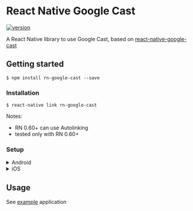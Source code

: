 # React Native Google Cast
[![version](https://img.shields.io/badge/version-1.0.1-green.svg)](https://semver.org)

A React Native library to use Google Cast, based on [react-native-google-cast](https://github.com/react-native-google-cast/react-native-google-cast)

## Getting started

```
$ npm install rn-google-cast --save
```

### Installation

```
$ react-native link rn-google-cast
```

Notes:

- RN 0.60+ can use Autolinking
- tested only with RN 0.60+

### Setup

<details>
    <summary>Android</summary>

- Make sure the device you're using (also applies to emulators) has Google Play Services installed.

- Add this to your `android/build.gradle`:
  ```java
  ...
  ext{
  ...
   castFrameworkVersion = "18.0.0"
  }
  ...
  ```
- Add this dependencies to your `android/app/build.gradle`:

  ```java
  dependencies{
    ...
    implementation "com.google.android.gms:play-services-cast-framework:${rootProject.ext.castFrameworkVersion}"
  }
  ```

- Add to `androidmanifest.xml`:

  ```xml
    <manifest xmlns:android="http://schemas.android.com/apk/res/android"
  package="com.yourappid">

    <!-- Add this permissions -->
    <uses-permission android:name="android.permission.ACCESS_NETWORK_STATE" />
    <uses-permission android:name="android.permission.INTERNET" />

    <application ...>
    ...

    <!-- Add these lines after  <activity android:name="com.facebook.react.devsupport.DevSettingsActivity" /> -->
      <activity android:name="com.reactlibrary.components.RNExpandedCastControlsActivity" />

      <meta-data
        android:name="com.google.android.gms.cast.framework.OPTIONS_PROVIDER_CLASS_NAME"
        android:value="com.reactlibrary.RnGoogleCastOptionsProvider" />
    </application>

    </manifest>
  ```

- On your `MainActivity.java`:

  ```java
    // default imports
    ...

    // add these imports
    import android.util.Log;
    import android.view.View;
    import android.view.WindowManager;
    import android.os.Bundle;
    import android.os.Build;
    import com.google.android.gms.cast.framework.CastContext;
    import androidx.annotation.Nullable;

    public class MainActivity extends ReactActivity {
    // getMainComponentName function
    ...
        // Add this !
        @Override
        protected void onCreate(@Nullable Bundle savedInstanceState) {
            super.onCreate(savedInstanceState);

            // lazy load Google Cast context
            try{
                CastContext.getSharedInstance(this);
            } catch(Exception e){
                Log.e("ERROR", e.toString());
            }
        }
    }
  ```

- Done!

</details>

<details>
    <summary>iOS</summary>

- in your `AppDelegate.m` add:
  Google Cast SDK import

  ```obj-c
  #import <GoogleCast/GoogleCast.h>
  ```

  Aditional setup

  ```obj-c
  ...
  - (BOOL)application:(UIApplication *)application didFinishLaunchingWithOptions:(NSDictionary *)launchOptions
  {
      ...
      // add this

      GCKDiscoveryCriteria *criteria = [[GCKDiscoveryCriteria alloc] initWithApplicationID:kGCKDefaultMediaReceiverApplicationID];
      GCKCastOptions* options = [[GCKCastOptions alloc] initWithDiscoveryCriteria:criteria];
      options.physicalVolumeButtonsWillControlDeviceVolume = YES; // add this row
      [GCKCastContext setSharedInstanceWithOptions:options];

      [GCKCastContext sharedInstance].useDefaultExpandedMediaControls = YES;
      return YES;
  }
  ```

- Done!

</details>

## Usage

See [example](https://github.com/b3coded/rn-google-cast/tree/master/example) application
